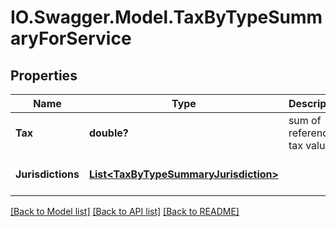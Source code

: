 # IO.Swagger.Model.TaxByTypeSummaryForService
## Properties

Name | Type | Description | Notes
------------ | ------------- | ------------- | -------------
**Tax** | **double?** | sum of referenced tax value | [optional] [default to null]
**Jurisdictions** | [**List&lt;TaxByTypeSummaryJurisdiction&gt;**](TaxByTypeSummaryJurisdiction.md) |  | [optional] [default to null]

[[Back to Model list]](../README.md#documentation-for-models) [[Back to API list]](../README.md#documentation-for-api-endpoints) [[Back to README]](../README.md)

